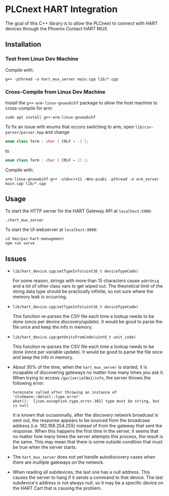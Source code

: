 # PLCnext HART Integration

The goal of this C++ library is to allow the PLCnext to connect with HART devices through the Phoenix Contact HART MUX.

## Installation
### Test from Linux Dev Machine
Compile with:
```
g++ -pthread -o hart_mux_server main.cpp lib/*.cpp
```

### Cross-Compile from Linux Dev Machine
<!-- Download the `PLCnext Technology C++ tool chain for Linux` from the [product page](https://www.phoenixcontact.com/online/portal/us/?uri=pxc-oc-itemdetail:pid=2404267).

Run the toolchain install script. For example:
```
chmod +x pxc-glibc-x86_64-axcf2152-image-sdk-cortexa9t2hf-neon-axcf2152-toolchain-2020.0.sh
```
```
./pxc-glibc-x86_64-axcf2152-image-sdk-cortexa9t2hf-neon-axcf2152-toolchain-2020.0.sh
``` -->

Install the `g++-arm-linux-gnueabihf` package to allow the host machine to cross-compile for arm:
```
sudo apt install g++-arm-linux-gnueabihf
```
To fix an issue with enums that occurs switching to arm, open `lib/csv-parser/parser.hpp` and change
```c++
enum class Term : char { CRLF = -2 };
```
to
```c++
enum class Term : char { CRLF = 13 };
```

Compile with:
```
arm-linux-gnueabihf-g++ -std=c++11 -Wno-psabi -pthread -o arm_server main.cpp lib/*.cpp
```

## Usage
To start the HTTP server for the HART Gateway API at `localhost:5900`:
```
./hart_mux_server
```

To start the UI webserver at `localhost:8080`:
```
cd hmi/pxc-hart-management
npm run serve
```


## Issues
* `lib/hart_device.cpp`:`setTypeInfo(uint16_t deviceTypeCode)`
    
    For some reason, strings with more than 15 characters cause `addrUniq` and a lot of other class vars to get wiped out. The theoretical limit of the string data type should be practically infinite, so not sure where the memory leak is occurring.
    
* `lib/hart_device.cpp`:`setTypeInfo(uint16_t deviceTypeCode)`

    This function re-parses the CSV file each time a lookup needs to be done (once per device discovery/update). It would be good to parse the file once and keep the info in memory.

* `lib/hart_device.cpp`:`getUnitsFromCode(uint8_t unit_code)`

    This function re-parses the CSV file each time a lookup needs to be done (once per variable update). It would be good to parse the file once and keep the info in memory.


* About 30% of the time, when the `hart_mux_server` is started, it is incapable of discovering gateways no matter how many times you ask it. When trying to access `/gw/{serialNo}/info`, the server throws the following error:
    ```
    terminate called after throwing an instance of 'nlohmann::detail::type_error'
    what():  [json.exception.type_error.302] type must be string, but is null
    ```

    It is known that occasionally, after the discovery network broadcast is sent out, the response appears to be sourced from the broadcase address (i.e. 192.168.254.255) instead of from the gateway that sent the response. When this happens the first time in the server, it seems that no matter how many times the server attempts this process, the result is the same. This may mean that there is some outside condition that must be true when the server starts.

* The `hart_mux_server` does not yet handle autodiscovery cases when there are multiple gateways on the network.

* When reading all subdevices, the last one has a null address. This causes the server to hang if it sends a command to that device. The last subdevice's address is not always null, so it may be a specific device on the HART Cart that is causing the problem.